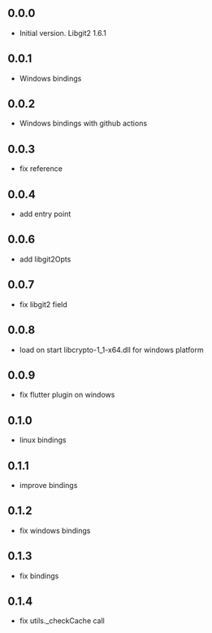 ## 0.0.0

- Initial version. Libgit2 1.6.1

## 0.0.1

- Windows bindings

## 0.0.2

- Windows bindings with github actions

## 0.0.3

- fix reference

## 0.0.4

- add entry point

## 0.0.6

- add libgit2Opts

## 0.0.7

- fix libgit2 field

## 0.0.8

- load on start libcrypto-1_1-x64.dll for windows platform

## 0.0.9

- fix flutter plugin on windows 

## 0.1.0

- linux bindings

## 0.1.1

- improve bindings

## 0.1.2

- fix windows bindings

## 0.1.3

- fix bindings

## 0.1.4

- fix utils._checkCache call